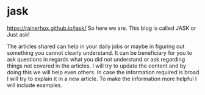 # jask
https://rainerhox.github.io/jask/
So here we are. This blog is called JASK or Just ask!

The articles shared can help in your daily jobs or maybe in figuring out something you cannot clearly understand. It can be beneficiary for you to ask questions in regards what you did not understand or ask regarding things not covered in the articles. I will try to update the content and by doing this we will help even others. In case the information required is broad I will try to explain it in a new article. To make the information more helpful I will include examples.

